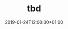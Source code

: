 ---
title: "tbd"
date: 2019-01-24T12:00:00+01:00
description: "tbd"
featuredImage: "img/01/24/getafe.jpg"
categories: ["Madrid"]
dropCap: false
displayInMenu: false
displayInList: true
draft: true
---